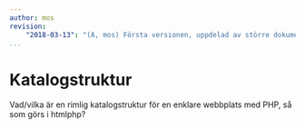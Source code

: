 ```yaml
---
author: mos
revision:
    "2018-03-13": "(A, mos) Första versionen, uppdelad av större dokument."
...
```

Katalogstruktur
=======================

Vad/vilka är en rimlig katalogstruktur för en enklare webbplats med PHP, så som görs i htmlphp?
